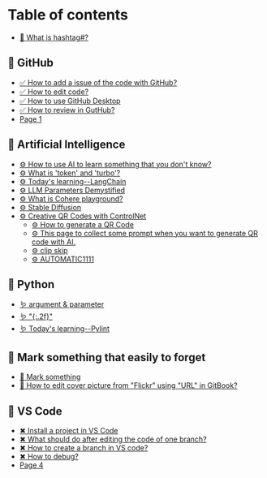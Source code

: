 # Table of contents

* [🍒 What is hashtag#?](README.md)

## 💞 GitHub

* [✅ How to add a issue of the code with GitHub?](how-to-add-a-issue-of-the-code.md)
* [✅ How to edit code?](how-to-edit-code.md)
* [✅ How to use GitHub Desktop](<README (1) (1).md>)
* [✅ How to review in GutHub?](how-to-review-in-guthub.md)
* [Page 1](github/page-1.md)

## 💞 Artificial Intelligence

* [⚙ How to use AI to learn something that you don't know?](how-to-use-ai-to-learn-something-that-you-dont-know.md)
* [⚙ What is 'token' and 'turbo'?](artificial-intelligence/what-is-token-and-turbo.md)
* [⚙ Today's learning--LangChain](todays-learning.md)
* [⚙ LLM Parameters Demystified](llm-parameters-demystified.md)
* [⚙ What is Cohere playground?](what-is-cohere-playground.md)
* [⚙ Stable Diffusion](artificial-intelligence/creative-qr-codes-with-controlnet/stable-diffusion.md)
* [⚙ Creative QR Codes with ControlNet](artificial-intelligence/creative-qr-codes-with-controlnet/README.md)
  * [⚙ How to generate a QR Code](artificial-intelligence/creative-qr-codes-with-controlnet/how-to-generate-a-qr-code.md)
  * [⚙ This page to collect some prompt when you want to generate QR code with AI.](artificial-intelligence/creative-qr-codes-with-controlnet/this-page-to-collect-some-prompt-when-you-want-to-generate-qr-code-with-ai..md)
  * [⚙ clip skip](artificial-intelligence/creative-qr-codes-with-controlnet/clip-skip.md)
  * [⚙ AUTOMATIC1111](artificial-intelligence/creative-qr-codes-with-controlnet/automatic1111.md)

## 💞 Python

* [🪱 argument & parameter](python/argument-and-parameter.md)
* [🪱 "{:.2f}"](.2f.md)
* [🪱 Today's learning--Pylint](todays-learning-pylint.md)

## 💞 Mark something that easily to forget

* [🙉 Mark something](mark-something.md)
* [🙉 How to edit cover picture from "Flickr" using "URL" in GitBook?](mark-something-that-easily-to-forget/how-to-edit-cover-picture-from-flickr-using-url-in-gitbook.md)

## 💞 VS Code

* [✖ Install a project  in VS Code](<README (2).md>)
* [✖ What should do after editing the code of one branch?](what-should-do-after-editing-the-code-of-one-branch.md)
* [✖ How to create a branch in VS code?](<README (1).md>)
* [✖ How to debug?](how-to-debug.md)
* [Page 4](vs-code/page-4.md)
